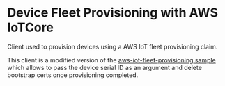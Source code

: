 # Device Fleet Provisioning with AWS IoTCore

Client used to provision devices using a AWS IoT fleet provisioning claim.

This client is a modified version of the [aws-iot-fleet-provisioning sample](https://github.com/aws-samples/aws-iot-fleet-provisioning) which allows to pass the device serial ID as an argument and delete bootstrap certs once provisioning completed.
